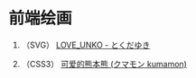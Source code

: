# 前端绘画

1. （SVG） [LOVE_UNKO - とくだゆき](http://liangbizhi.github.io/drawings/tokudayuki/LOVE_UNKO.html)

2. （CSS3） [可爱的熊本熊 (クマモン kumamon)](http://liangbizhi.github.io/drawings/kumamon/index.html)